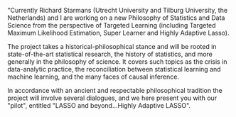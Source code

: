 "Currently Richard Starmans (Utrecht University and Tilburg University, the Netherlands) and I are working on a new Philosophy of Statistics and Data Science from the perspective of Targeted Learning (including Targeted Maximum Likelihood Estimation,  Super Learner and Highly Adaptive Lasso).

The project takes a historical-philosophical stance and will be rooted in state-of-the-art statistical research, the history of statistics, and more generally in the philosophy of science. It covers such topics as the crisis in data-analytic practice, the reconciliation between statistical learning and machine learning, and the many faces of causal inference. 

In accordance with an ancient and respectable philosophical tradition the project will involve several dialogues, and we here present you with our "pilot", entitled "LASSO and beyond...Highly Adaptive  LASSO". 
